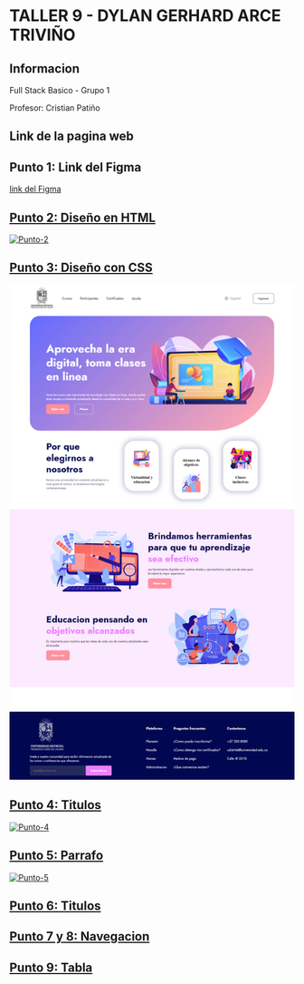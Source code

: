 <h1>TALLER 9 - DYLAN GERHARD ARCE TRIVIÑO</h1>
    <h2>Informacion</h2>
        <p>Full Stack Basico - Grupo 1</p>
        <p>Profesor: Cristian Patiño</p>

<h2>Link de la pagina web</h2>

<h2>Punto 1: Link del Figma</h2>
    <a href="https://www.figma.com/file/5UI6LHHb8z7FHZAh4jy8jh/DYLAN-GERHARD-ARCE-TRIVI%C3%91O?type=design&node-id=0%3A1&mode=design&t=2oAxdRiMVJYUm3ID-1">link del Figma</h2>

<h2>Punto 2: Diseño en HTML</h2>
    <img src="./public/images/punto-2.png>" alt="Punto-2"> 

<h2>Punto 3: Diseño con CSS</h2>
    <img src="./public/images/punto-3.png" alt="punto-4">

<h2>Punto 4: Titulos</h2>
    <img src="./public/images/punto-4.png>" alt="Punto-4">

<h2>Punto 5: Parrafo</h2>
    <img src="./public/images/punto-5.jpg>" alt="Punto-5">

<h2>Punto 6: Titulos</h2>

<h2>Punto 7 y 8: Navegacion</h2>

<h2>Punto 9: Tabla</h2>


